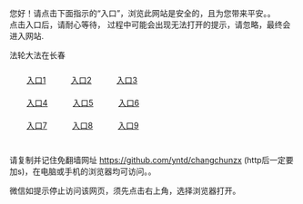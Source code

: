 您好！请点击下面指示的“入口”，浏览此网站是安全的，且为您带来平安。。 <br/>
点击入口后，请耐心等待， 过程中可能会出现无法打开的提示，请忽略，最终会进入网站. </br>

法轮大法在长春<br/>
<div style="padding:10px"><a style="margin:20px" target="_blank" href="https://d1cdaf0it9q0u3.cloudfront.net/2Qpsp?ydtyexqs" id="ccLink1" rel="nofollow">入口1</a> <a target="_blank" style="margin:20px" href="https://d1jt4aizccl2v0.cloudfront.net/2Qpsp?xmruxj" id="ccLink2" rel="nofollow">入口2</a> <a style="margin:20px" target="_blank" href="https://dyboytfv3wd9r.cloudfront.net/2Qpsp?gjwjji" id="ccLink3" rel="nofollow">入口3</a></div>

<div style="padding:10px" ><a style="margin:20px" target="_blank" href="https://d1cdaf0it9q0u3.cloudfront.net/2Qpsp?ydtyexqs" id="ccLink4" rel="nofollow">入口4</a> <a style="margin:20px" href="https://d1jt4aizccl2v0.cloudfront.net/2Qpsp?xmruxj" target="_blank" id="ccLink5" rel="nofollow">入口5</a> <a style="margin:20px" href="https://dyboytfv3wd9r.cloudfront.net/2Qpsp?gjwjji" target="_blank" id="ccLink6" rel="nofollow">入口6</a></div>

<div style="padding:10px"><a style="margin:20px" target="_blank" href="https://d1cdaf0it9q0u3.cloudfront.net/2Qpsp?ydtyexqs" id="ccLink7" rel="nofollow">入口7</a> <a style="margin:20px" href="https://d1jt4aizccl2v0.cloudfront.net/2Qpsp?xmruxj" target="_blank" id="ccLink8" rel="nofollow">入口8</a> <a style="margin:20px" target="_blank" href="https://dyboytfv3wd9r.cloudfront.net/2Qpsp?gjwjji" id="ccLink9" rel="nofollow">入口9</a></div>

<br/>



请复制并记住免翻墙网址 https://github.com/yntd/changchunzx (http后一定要加s)，在电脑或手机的浏览器均可访问。。<br/>

微信如提示停止访问该网页，须先点击右上角，选择浏览器打开。
